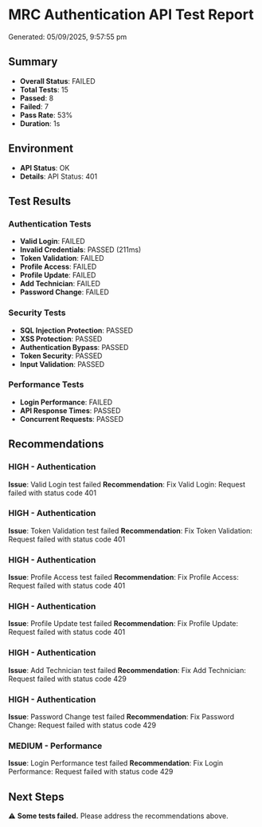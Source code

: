 # MRC Authentication API Test Report
Generated: 05/09/2025, 9:57:55 pm

## Summary
- **Overall Status**: FAILED
- **Total Tests**: 15
- **Passed**: 8
- **Failed**: 7
- **Pass Rate**: 53%
- **Duration**: 1s

## Environment
- **API Status**: OK
- **Details**: API Status: 401

## Test Results

### Authentication Tests
- **Valid Login**: FAILED 
- **Invalid Credentials**: PASSED (211ms)
- **Token Validation**: FAILED 
- **Profile Access**: FAILED 
- **Profile Update**: FAILED 
- **Add Technician**: FAILED 
- **Password Change**: FAILED 

### Security Tests
- **SQL Injection Protection**: PASSED
- **XSS Protection**: PASSED
- **Authentication Bypass**: PASSED
- **Token Security**: PASSED
- **Input Validation**: PASSED

### Performance Tests
- **Login Performance**: FAILED
- **API Response Times**: PASSED
- **Concurrent Requests**: PASSED

## Recommendations
### HIGH - Authentication
**Issue**: Valid Login test failed
**Recommendation**: Fix Valid Login: Request failed with status code 401

### HIGH - Authentication
**Issue**: Token Validation test failed
**Recommendation**: Fix Token Validation: Request failed with status code 401

### HIGH - Authentication
**Issue**: Profile Access test failed
**Recommendation**: Fix Profile Access: Request failed with status code 401

### HIGH - Authentication
**Issue**: Profile Update test failed
**Recommendation**: Fix Profile Update: Request failed with status code 401

### HIGH - Authentication
**Issue**: Add Technician test failed
**Recommendation**: Fix Add Technician: Request failed with status code 429

### HIGH - Authentication
**Issue**: Password Change test failed
**Recommendation**: Fix Password Change: Request failed with status code 429

### MEDIUM - Performance
**Issue**: Login Performance test failed
**Recommendation**: Fix Login Performance: Request failed with status code 429


## Next Steps
⚠️ **Some tests failed.** Please address the recommendations above.

